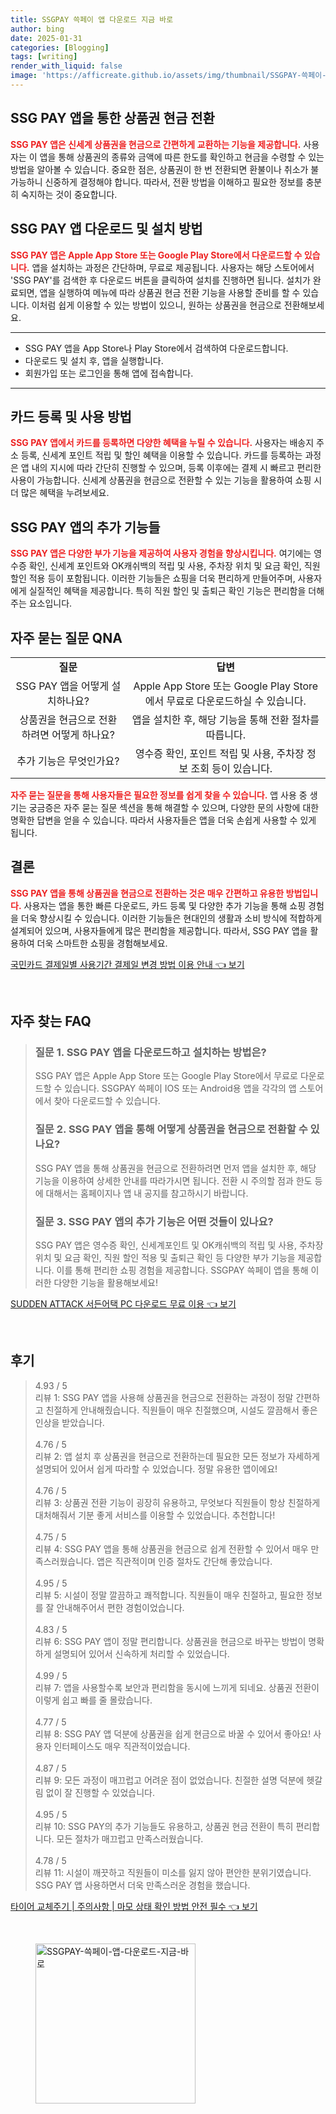 ```yaml
---
title: SSGPAY 쓱페이 앱 다운로드 지금 바로
author: bing
date: 2025-01-31
categories: [Blogging]
tags: [writing]
render_with_liquid: false
image: 'https://afficreate.github.io/assets/img/thumbnail/SSGPAY-쓱페이-앱-다운로드-지금-바로.webp'
---
```



<h2 id='SSG_PAY_앱_상품권_현금_전환'>SSG PAY 앱을 통한 상품권 현금 전환</h2>

<p><b><span style="color: #ee2323;">SSG PAY 앱은 신세계 상품권을 현금으로 간편하게 교환하는 기능을 제공합니다.</span></b> 사용자는 이 앱을 통해 상품권의 종류와 금액에 따른 한도를 확인하고 현금을 수령할 수 있는 방법을 알아볼 수 있습니다. 중요한 점은, 상품권이 한 번 전환되면 환불이나 취소가 불가능하니 신중하게 결정해야 합니다. 따라서, 전환 방법을 이해하고 필요한 정보를 충분히 숙지하는 것이 중요합니다.</p>

<h2 id='SSG_PAY_앱_다운로드_설치_방법'>SSG PAY 앱 다운로드 및 설치 방법</h2>

<p><b><span style="color: #ee2323;">SSG PAY 앱은 Apple App Store 또는 Google Play Store에서 다운로드할 수 있습니다.</span></b> 앱을 설치하는 과정은 간단하며, 무료로 제공됩니다. 사용자는 해당 스토어에서 'SSG PAY'를 검색한 후 다운로드 버튼을 클릭하여 설치를 진행하면 됩니다. 설치가 완료되면, 앱을 실행하여 메뉴에 따라 상품권 현금 전환 기능을 사용할 준비를 할 수 있습니다. 이처럼 쉽게 이용할 수 있는 방법이 있으니, 원하는 상품권을 현금으로 전환해보세요.</p>

<hr />

<ul>
    <li>SSG PAY 앱을 App Store나 Play Store에서 검색하여 다운로드합니다.</li>
    <li>다운로드 및 설치 후, 앱을 실행합니다.</li>
    <li>회원가입 또는 로그인을 통해 앱에 접속합니다.</li>
</ul>

<hr />

<h2 id='카드_등록_사용_방법'>카드 등록 및 사용 방법</h2>

<p><b><span style="color: #ee2323;">SSG PAY 앱에서 카드를 등록하면 다양한 혜택을 누릴 수 있습니다.</span></b> 사용자는 배송지 주소 등록, 신세계 포인트 적립 및 할인 혜택을 이용할 수 있습니다. 카드를 등록하는 과정은 앱 내의 지시에 따라 간단히 진행할 수 있으며, 등록 이후에는 결제 시 빠르고 편리한 사용이 가능합니다. 신세계 상품권을 현금으로 전환할 수 있는 기능을 활용하여 쇼핑 시 더 많은 혜택을 누려보세요.</p>

<h2 id='SSG_PAY_앱의_추가_기능들'>SSG PAY 앱의 추가 기능들</h2>

<p><b><span style="color: #ee2323;">SSG PAY 앱은 다양한 부가 기능을 제공하여 사용자 경험을 향상시킵니다.</span></b> 여기에는 영수증 확인, 신세계 포인트와 OK캐쉬백의 적립 및 사용, 주차장 위치 및 요금 확인, 직원 할인 적용 등이 포함됩니다. 이러한 기능들은 쇼핑을 더욱 편리하게 만들어주며, 사용자에게 실질적인 혜택을 제공합니다. 특히 직원 할인 및 출퇴근 확인 기능은 편리함을 더해주는 요소입니다.</p>

<h2 id='자주_묻는_질문_QNA'>자주 묻는 질문 QNA</h2>

<table>
    <tr>
        <td style="text-align: center; height: 17px;"><b>질문</b></td>
        <td style="text-align: center; height: 17px;"><b>답변</b></td>
    </tr>
    <tr>
        <td style="text-align: center; height: 17px;">SSG PAY 앱을 어떻게 설치하나요?</td>
        <td style="text-align: center; height: 17px;">Apple App Store 또는 Google Play Store에서 무료로 다운로드하실 수 있습니다.</td>
    </tr>
    <tr>
        <td style="text-align: center; height: 17px;">상품권을 현금으로 전환하려면 어떻게 하나요?</td>
        <td style="text-align: center; height: 17px;">앱을 설치한 후, 해당 기능을 통해 전환 절차를 따릅니다.</td>
    </tr>
    <tr>
        <td style="text-align: center; height: 17px;">추가 기능은 무엇인가요?</td>
        <td style="text-align: center; height: 17px;">영수증 확인, 포인트 적립 및 사용, 주차장 정보 조회 등이 있습니다.</td>
    </tr>
</table>

<p><b><span style="color: #ee2323;">자주 묻는 질문을 통해 사용자들은 필요한 정보를 쉽게 찾을 수 있습니다.</span></b> 앱 사용 중 생기는 궁금증은 자주 묻는 질문 섹션을 통해 해결할 수 있으며, 다양한 문의 사항에 대한 명확한 답변을 얻을 수 있습니다. 따라서 사용자들은 앱을 더욱 손쉽게 사용할 수 있게 됩니다.</p>

<h2 id='결론'>결론</h2>

<p><b><span style="color: #ee2323;">SSG PAY 앱을 통해 상품권을 현금으로 전환하는 것은 매우 간편하고 유용한 방법입니다.</span></b> 사용자는 앱을 통한 빠른 다운로드, 카드 등록 및 다양한 추가 기능을 통해 쇼핑 경험을 더욱 향상시킬 수 있습니다. 이러한 기능들은 현대인의 생활과 소비 방식에 적합하게 설계되어 있으며, 사용자들에게 많은 편리함을 제공합니다. 따라서, SSG PAY 앱을 활용하여 더욱 스마트한 쇼핑을 경험해보세요.</p>


<p><a class="click-button" title="국민카드 결제일별 사용기간 결제일 변경 방법 이용 안내" href="https://afficreate.github.io/posts/%EA%B5%AD%EB%AF%BC%EC%B9%B4%EB%93%9C-%EA%B2%B0%EC%A0%9C%EC%9D%BC%EB%B3%84-%EC%82%AC%EC%9A%A9%EA%B8%B0%EA%B0%84-%EA%B2%B0%EC%A0%9C%EC%9D%BC-%EB%B3%80%EA%B2%BD-%EB%B0%A9%EB%B2%95-%EC%9D%B4%EC%9A%A9-%EC%95%88%EB%82%B4/" rel="dofollow">국민카드 결제일별 사용기간 결제일 변경 방법 이용 안내 👈 보기</a></p><br>
<h2 id='자주_찾는_FAQ'>자주 찾는 FAQ</h2>
<div itemscope="" itemtype="https://schema.org/FAQPage">
<blockquote>
<div itemscope="" itemprop="mainEntity" itemtype="https://schema.org/Question">
<h3 itemprop="name">질문 1. SSG PAY 앱을 다운로드하고 설치하는 방법은?</h3>
<div itemscope="" itemprop="acceptedAnswer" itemtype="https://schema.org/Answer">
<span itemprop="text">
<p>SSG PAY 앱은 Apple App Store 또는 Google Play Store에서 무료로 다운로드할 수 있습니다. SSGPAY 쓱페이 IOS 또는 Android용 앱을 각각의 앱 스토어에서 찾아 다운로드할 수 있습니다.</p>
</span>
</div>
</div>
<div itemscope="" itemprop="mainEntity" itemtype="https://schema.org/Question">
<h3 itemprop="name">질문 2. SSG PAY 앱을 통해 어떻게 상품권을 현금으로 전환할 수 있나요?</h3>
<div itemscope="" itemprop="acceptedAnswer" itemtype="https://schema.org/Answer">
<span itemprop="text">
<p>SSG PAY 앱을 통해 상품권을 현금으로 전환하려면 먼저 앱을 설치한 후, 해당 기능을 이용하여 상세한 안내를 따라가시면 됩니다. 전환 시 주의할 점과 한도 등에 대해서는 홈페이지나 앱 내 공지를 참고하시기 바랍니다.</p>
</span>
</div>
</div>
<div itemscope="" itemprop="mainEntity" itemtype="https://schema.org/Question">
<h3 itemprop="name">질문 3. SSG PAY 앱의 추가 기능은 어떤 것들이 있나요?</h3>
<div itemscope="" itemprop="acceptedAnswer" itemtype="https://schema.org/Answer">
<span itemprop="text">
<p>SSG PAY 앱은 영수증 확인, 신세계포인트 및 OK캐쉬백의 적립 및 사용, 주차장 위치 및 요금 확인, 직원 할인 적용 및 출퇴근 확인 등 다양한 부가 기능을 제공합니다. 이를 통해 편리한 쇼핑 경험을 제공합니다. SSGPAY 쓱페이 앱을 통해 이러한 다양한 기능을 활용해보세요!</p>
</span>
</div>
</div>
</blockquote>
</div>
<p><a class="click-button" title="SUDDEN ATTACK 서든어택 PC 다운로드 무료 이용" href="https://afficreate.github.io/posts/SUDDEN-ATTACK-%EC%84%9C%EB%93%A0%EC%96%B4%ED%83%9D-PC-%EB%8B%A4%EC%9A%B4%EB%A1%9C%EB%93%9C-%EB%AC%B4%EB%A3%8C-%EC%9D%B4%EC%9A%A9/" rel="dofollow">SUDDEN ATTACK 서든어택 PC 다운로드 무료 이용 👈 보기</a></p><br>
<h2 id='후기'>후기</h2>
<div itemscope itemtype="https://schema.org/Product">
  <blockquote>
  <div itemprop="review" itemscope itemtype="https://schema.org/Review">
      <div itemprop="reviewRating" itemscope itemtype="https://schema.org/Rating"> <span itemprop="ratingValue">4.93</span> / <span itemprop="bestRating">5</span> </div>
      <span itemprop="reviewBody">리뷰 1: SSG PAY 앱을 사용해 상품권을 현금으로 전환하는 과정이 정말 간편하고 친절하게 안내해줬습니다. 직원들이 매우 친절했으며, 시설도 깔끔해서 좋은 인상을 받았습니다.</span>
  </div>
  <br>
  <div itemprop="review" itemscope itemtype="https://schema.org/Review">
      <div itemprop="reviewRating" itemscope itemtype="https://schema.org/Rating"> <span itemprop="ratingValue">4.76</span> / <span itemprop="bestRating">5</span> </div>
      <span itemprop="reviewBody">리뷰 2: 앱 설치 후 상품권을 현금으로 전환하는데 필요한 모든 정보가 자세하게 설명되어 있어서 쉽게 따라할 수 있었습니다. 정말 유용한 앱이에요!</span>
  </div>
  <br>
  <div itemprop="review" itemscope itemtype="https://schema.org/Review">
      <div itemprop="reviewRating" itemscope itemtype="https://schema.org/Rating"> <span itemprop="ratingValue">4.76</span> / <span itemprop="bestRating">5</span> </div>
      <span itemprop="reviewBody">리뷰 3: 상품권 전환 기능이 굉장히 유용하고, 무엇보다 직원들이 항상 친절하게 대처해줘서 기분 좋게 서비스를 이용할 수 있었습니다. 추천합니다!</span>
  </div>
  <br>
  <div itemprop="review" itemscope itemtype="https://schema.org/Review">
      <div itemprop="reviewRating" itemscope itemtype="https://schema.org/Rating"> <span itemprop="ratingValue">4.75</span> / <span itemprop="bestRating">5</span> </div>
      <span itemprop="reviewBody">리뷰 4: SSG PAY 앱을 통해 상품권을 현금으로 쉽게 전환할 수 있어서 매우 만족스러웠습니다. 앱은 직관적이며 인증 절차도 간단해 좋았습니다.</span>
  </div>
  <br>
  <div itemprop="review" itemscope itemtype="https://schema.org/Review">
      <div itemprop="reviewRating" itemscope itemtype="https://schema.org/Rating"> <span itemprop="ratingValue">4.95</span> / <span itemprop="bestRating">5</span> </div>
      <span itemprop="reviewBody">리뷰 5: 시설이 정말 깔끔하고 쾌적합니다. 직원들이 매우 친절하고, 필요한 정보를 잘 안내해주어서 편한 경험이었습니다.</span>
  </div>
  <br>
  <div itemprop="review" itemscope itemtype="https://schema.org/Review">
      <div itemprop="reviewRating" itemscope itemtype="https://schema.org/Rating"> <span itemprop="ratingValue">4.83</span> / <span itemprop="bestRating">5</span> </div>
      <span itemprop="reviewBody">리뷰 6: SSG PAY 앱이 정말 편리합니다. 상품권을 현금으로 바꾸는 방법이 명확하게 설명되어 있어서 신속하게 처리할 수 있었습니다.</span>
  </div>
  <br>
  <div itemprop="review" itemscope itemtype="https://schema.org/Review">
      <div itemprop="reviewRating" itemscope itemtype="https://schema.org/Rating"> <span itemprop="ratingValue">4.99</span> / <span itemprop="bestRating">5</span> </div>
      <span itemprop="reviewBody">리뷰 7: 앱을 사용할수록 보안과 편리함을 동시에 느끼게 되네요. 상품권 전환이 이렇게 쉽고 빠를 줄 몰랐습니다.</span>
  </div>
  <br>
  <div itemprop="review" itemscope itemtype="https://schema.org/Review">
      <div itemprop="reviewRating" itemscope itemtype="https://schema.org/Rating"> <span itemprop="ratingValue">4.77</span> / <span itemprop="bestRating">5</span> </div>
      <span itemprop="reviewBody">리뷰 8: SSG PAY 앱 덕분에 상품권을 쉽게 현금으로 바꿀 수 있어서 좋아요! 사용자 인터페이스도 매우 직관적이었습니다.</span>
  </div>
  <br>
  <div itemprop="review" itemscope itemtype="https://schema.org/Review">
      <div itemprop="reviewRating" itemscope itemtype="https://schema.org/Rating"> <span itemprop="ratingValue">4.87</span> / <span itemprop="bestRating">5</span> </div>
      <span itemprop="reviewBody">리뷰 9: 모든 과정이 매끄럽고 어려운 점이 없었습니다. 친절한 설명 덕분에 헷갈림 없이 잘 진행할 수 있었습니다.</span>
  </div>
  <br>
  <div itemprop="review" itemscope itemtype="https://schema.org/Review">
      <div itemprop="reviewRating" itemscope itemtype="https://schema.org/Rating"> <span itemprop="ratingValue">4.95</span> / <span itemprop="bestRating">5</span> </div>
      <span itemprop="reviewBody">리뷰 10: SSG PAY의 추가 기능들도 유용하고, 상품권 현금 전환이 특히 편리합니다. 모든 절차가 매끄럽고 만족스러웠습니다.</span>
  </div>
  <br>
  <div itemprop="review" itemscope itemtype="https://schema.org/Review">
      <div itemprop="reviewRating" itemscope itemtype="https://schema.org/Rating"> <span itemprop="ratingValue">4.78</span> / <span itemprop="bestRating">5</span> </div>
      <span itemprop="reviewBody">리뷰 11: 시설이 깨끗하고 직원들이 미소를 잃지 않아 편안한 분위기였습니다. SSG PAY 앱 사용하면서 더욱 만족스러운 경험을 했습니다.</span>
  </div>
  </blockquote>
</div>
<p><a class="click-button" title="타이어 교체주기 | 주의사항 | 마모 상태 확인 방법 안전 필수" href="https://afficreate.github.io/posts/%ED%83%80%EC%9D%B4%EC%96%B4-%EA%B5%90%EC%B2%B4%EC%A3%BC%EA%B8%B0-%EC%A3%BC%EC%9D%98%EC%82%AC%ED%95%AD-%EB%A7%88%EB%AA%A8-%EC%83%81%ED%83%9C-%ED%99%95%EC%9D%B8-%EB%B0%A9%EB%B2%95-%EC%95%88%EC%A0%84-%ED%95%84%EC%88%98/" rel="dofollow">타이어 교체주기 | 주의사항 | 마모 상태 확인 방법 안전 필수 👈 보기</a></p><br>
<figure class="image"><img src="https://afficreate.github.io/assets/img/thumbnail/SSGPAY-쓱페이-앱-다운로드-지금-바로.webp" alt="SSGPAY-쓱페이-앱-다운로드-지금-바로" width="256" height="256"></figure>